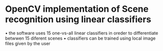 # OpenCV implementation of Scene recognition using linear classifiers
• the software uses 15 one-vs-all linear classifiers in oreder to differentiate betwwen 15 diferent scenes
• classifiers can be trained using local image files given by the user
